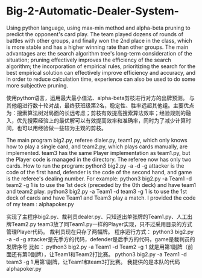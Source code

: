 # Big-2-Automatic-Dealer-System-

Using python language, using max-min method and alpha-beta pruning to predict the opponent's card play. The team played dozens of rounds of battles with other groups, and finally won the 2nd place in the class, which is more stable and has a higher winning rate than other groups. The main advantages are: the search algorithm tree's long-term consideration of the situation; pruning effectively improves the efficiency of the search algorithm; the incorporation of empirical rules, prioritizing the search for the best empirical solution can effectively improve efficiency and accuracy, and in order to reduce calculation time, experience can also be used to do some more subjective pruning.

使用python语言，运用最大最小值法、alpha-beta剪枝进行对方的出牌预测。 与其他组进行数十轮对战，最终获班级第2名，稳定性、胜率远超其他组。主要优点为：搜索算法树对局面的长远考虑；剪枝有效提高搜索算法效率；经验规则的融入，优先搜索经验上的最优解可以有效提高效率和准确率，同时为了减少计算时间，也可以用经验做一些较为主观的剪枝。

The main program big2.py, referee dialer.py, team1.py, which only knows how to play a single card, and team2.py, which plays cards manually, are implemented. team3 has the same Player implementation as team1.py, but the Player code is managed in the directory. The referee now has only two cards.
How to run the program: python3 big2.py -a <attacker> -d <defender> -g <game> attacker is the code of the first hand, defender is the code of the second hand, and game is the referee's dealing number.
For example: python3 big2.py -a Team1 -d team2 -g 1 is to use the 1st deck (preceded by the 0th deck) and have team1 and team2 play. python3 big2.py -a Team1 -d team3 -g 1 is to use the 1st deck of cards and have Team1 and Team3 play a match.
I provided the code of my team : alphapoker.py

实现了主程序big2.py、裁判员dealer.py、只知道出单张牌的Team1.py、人工出牌Team2.py team3放了同Team1.py一样的Player实现，只不过采用目录的方式管理Player代码。 裁判员现在只存了两幅牌。
程序运行方式： python3 big2.py -a <attacker> -d <defender> -g <game> attacker是先手方的代码，defender是后手方的代码，game是裁判员的发牌序号
比如： python3 big2.py -a Team1 -d Team2 -g 1 就是用第1副牌（前面还有第0副牌），让Team1和Team2打比赛。 python3 big2.py -a Team1 -d team3 -g 1 用第1副牌，让Team1和team3打比赛。
我提供的是本队的代码 alphapoker.py
